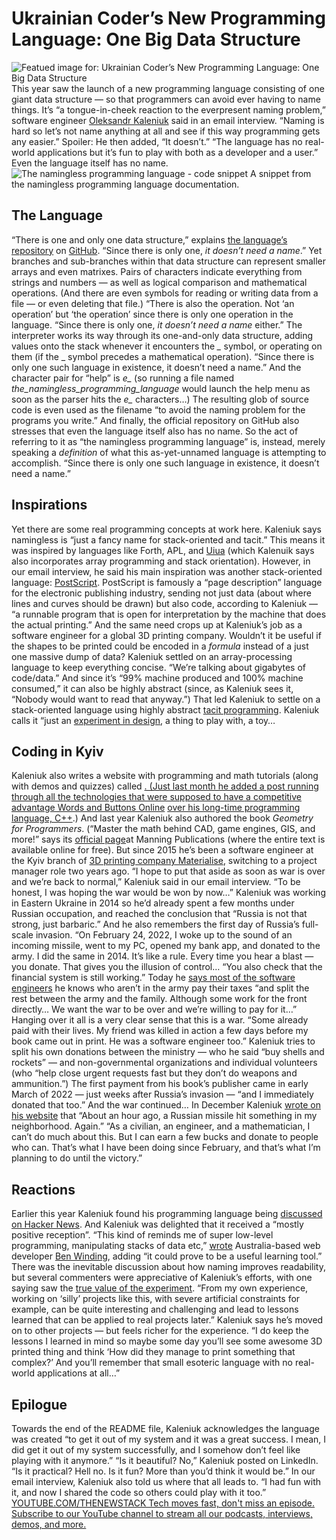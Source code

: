 # Ukrainian Coder’s New Programming Language: One Big Data Structure
![Featued image for: Ukrainian Coder’s New Programming Language: One Big Data Structure](https://cdn.thenewstack.io/media/2024/04/8f4d7751-head-1597572_1280-1024x655.jpg)
This year saw the launch of a new programming language consisting of one giant data structure — so that programmers can avoid ever having to name things.
It’s “a tongue-in-cheek reaction to the everpresent naming problem,” software engineer
[Oleksandr Kaleniuk](https://www.linkedin.com/in/okaleniuk/recent-activity/all/) said in an email interview. “Naming is hard so let’s not name anything at all and see if this way programming gets any easier.”
Spoiler: He then added, “It doesn’t.”
“The language has no real-world applications but it’s fun to play with both as a developer and a user.”
Even the language itself has no name.
![The namingless programming language - code snippet](https://cdn.thenewstack.io/media/2024/04/e0a6f63e-the-namingless-programming-language-code-snippet.png)
A snippet from the namingless programming language documentation.
## The Language
“There is one and only one data structure,” explains
[the language’s repository](https://github.com/akalenuk/the_namingless_programming_language) on [GitHub](https://thenewstack.io/github-developer-productivity-at-30-billion-messages-per-day/). “Since there is only one, *it doesn’t need a name*.” Yet branches and sub-branches within that data structure can represent smaller arrays and even matrixes. Pairs of characters indicate everything from strings and numbers — as well as logical comparison and mathematical operations. (And there are even symbols for reading or writing data from a file — or even deleting that file.)
“There is also the operation. Not ‘an operation’ but ‘the operation’ since there is only one operation in the language.
“Since there is only one,
*it doesn’t need a name* either.”
The interpreter works its way through its one-and-only data structure, adding values onto the stack whenever it encounters the
*_* symbol, or operating on them (if the _ symbol precedes a mathematical operation).
“Since there is only one such language in existence, it doesn’t need a name.”
And the character pair for “help” is
*e_* (so running a file named *the_namingless_programming_language* would launch the help menu as soon as the parser hits the *e_* characters…)
The resulting glob of source code is even used as the filename “to avoid the naming problem for the programs you write.”
And finally, the official repository on GitHub also stresses that even the language itself also has no name. So the act of referring to it as “the namingless programming language” is, instead, merely speaking a
*definition* of what this as-yet-unnamed language is attempting to accomplish.
“Since there is only one such language in existence, it doesn’t need a name.”
## Inspirations
Yet there are some real programming concepts at work here. Kaleniuk says namingless is “just a fancy name for stack-oriented and tacit.”
This means it was inspired by languages like Forth, APL, and
[Uiua](https://www.uiua.org/) (which Kalenuik says also incorporates array programming and stack orientation). However, in our email interview, he said his main inspiration was another stack-oriented language: [PostScript](https://en.wikipedia.org/wiki/PostScript).
PostScript is famously a “page description” language for the electronic publishing industry, sending not just data (about where lines and curves should be drawn) but also code, according to Kaleniuk — “a runnable program that is open for interpretation by the machine that does the actual printing.” And the same need crops up at Kaleniuk’s job as a software engineer for a global 3D printing company.
Wouldn’t it be useful if the shapes to be printed could be encoded in a
*formula* instead of a just one massive dump of data?
Kaleniuk settled on an array-processing language to keep everything concise. “We’re talking about gigabytes of code/data.” And since it’s “99% machine produced and 100% machine consumed,” it can also be highly abstract (since, as Kaleniuk sees it, “Nobody would want to read that anyway.”) That led Kaleniuk to settle on a stack-oriented language using highly abstract
[tacit programming](%E2%80%9Dhttps://en.wikipedia.org/wiki/Tacit_programming%E2%80%9D).
Kaleniuk calls it “just an
[experiment in design](https://thenewstack.io/the-power-of-prototyping-in-user-experience-design/), a thing to play with, a toy…
## Coding in Kyiv
Kaleniuk also writes a website with programming and math tutorials (along with demos and quizzes) called
[. (Just last month he added a post running through all the technologies that were supposed to have a competitive advantage Words and Buttons Online](https://wordsandbuttons.online/) [over his long-time programming language, C++](https://wordsandbuttons.online/the_real_cpp_killers.html).) And last year Kaleniuk also authored the book *Geometry for Programmers*. (“Master the math behind CAD, game engines, GIS, and more!” says its [official page](https://www.manning.com/books/geometry-for-programmers)at Manning Publications (where the entire text is available online for free).
But since 2015 he’s been a software engineer at the Kyiv branch of
[3D printing company Materialise](https://www.materialise.com/en/about/locations/ukraine), switching to a project manager role two years ago. “I hope to put that aside as soon as war is over and we’re back to normal,” Kaleniuk said in our email interview.
“To be honest, I was hoping the war would be won by now…”
Kaleniuk was working in Eastern Ukraine in 2014 so he’d already spent a few months under Russian occupation, and reached the conclusion that “Russia is not that strong, just barbaric.” And he also remembers the first day of Russia’s full-scale invasion. “On February 24, 2022, I woke up to the sound of an incoming missile, went to my PC, opened my bank app, and donated to the army. I did the same in 2014. It’s like a rule. Every time you hear a blast — you donate. That gives you the illusion of control…
“You also check that the financial system is still working.”
Today he
[says most of the software engineers](https://thenewstack.io/85-of-engineers-say-theyll-use-an-idp-in-2024/) he knows who aren’t in the army pay their taxes “and split the rest between the army and the family. Although some work for the front directly… We want the war to be over and we’re willing to pay for it…”
Hanging over it all is a very clear sense that this is a war. “Some already paid with their lives. My friend was killed in action a few days before my book came out in print. He was a software engineer too.” Kaleniuk tries to split his own donations between the ministry — who he said “buy shells and rockets” — and non-governmental organizations and individual volunteers (who “help close urgent requests fast but they don’t do weapons and ammunition.”)
The first payment from his book’s publisher came in early March of 2022 — just weeks after Russia’s invasion — “and I immediately donated that too.” And the war continued… In December Kaleniuk
[wrote on his website](https://wordsandbuttons.online/why.html) that “About an hour ago, a Russian missile hit something in my neighborhood. Again.”
“As a civilian, an engineer, and a mathematician, I can’t do much about this. But I can earn a few bucks and donate to people who can. That’s what I have been doing since February, and that’s what I’m planning to do until the victory.”
## Reactions
Earlier this year Kaleniuk found his programming language being
[discussed on Hacker News](%E2%80%9Dhttps://news.ycombinator.com/item?id=39362200%E2%80%9D). And Kaleniuk was delighted that it received a “mostly positive reception”.
“This kind of reminds me of super low-level programming, manipulating stacks of data etc,”
[wrote](https://news.ycombinator.com/item?id=39364589) Australia-based web developer [Ben Winding](https://benwinding.com/about/), adding “it could prove to be a useful learning tool.”
There was the inevitable discussion about how naming improves readability, but several commenters were appreciative of Kaleniuk’s efforts, with one saying saw the
[true value of the experiment](https://news.ycombinator.com/item?id=39426993). “From my own experience, working on ‘silly’ projects like this, with severe artificial constraints for example, can be quite interesting and challenging and lead to lessons learned that can be applied to real projects later.”
Kaleniuk says he’s moved on to other projects — but feels richer for the experience. “I do keep the lessons I learned in mind so maybe some day you’ll see some awesome 3D printed thing and think ‘How did they manage to print something that complex?’ And you’ll remember that small esoteric language with no real-world applications at all…”
## Epilogue
Towards the end of the README file, Kaleniuk acknowledges the language was created “to get it out of my system and it was a great success. I mean, I did get it out of my system successfully, and I somehow don’t feel like playing with it anymore.”
“Is it beautiful? No,” Kaleniuk posted on LinkedIn. “Is it practical? Hell no. Is it fun? More than you’d think it would be.”
In our email interview, Kaleniuk also told us where that all leads to. “I had fun with it, and now I shared the code so others could play with it too.”
[
YOUTUBE.COM/THENEWSTACK
Tech moves fast, don't miss an episode. Subscribe to our YouTube
channel to stream all our podcasts, interviews, demos, and more.
](https://youtube.com/thenewstack?sub_confirmation=1)
